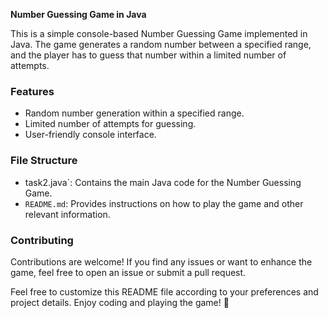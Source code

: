 
**Number Guessing Game in Java**

This is a simple console-based Number Guessing Game implemented in Java. The game generates a random number between a specified range, and the player has to guess that number within a limited number of attempts.


### Features

- Random number generation within a specified range.
- Limited number of attempts for guessing.
- User-friendly console interface.

### File Structure

- task2.java`: Contains the main Java code for the Number Guessing Game.
- `README.md`: Provides instructions on how to play the game and other relevant information.

### Contributing

Contributions are welcome! If you find any issues or want to enhance the game, feel free to open an issue or submit a pull request.

Feel free to customize this README file according to your preferences and project details. Enjoy coding and playing the game! 🚀
